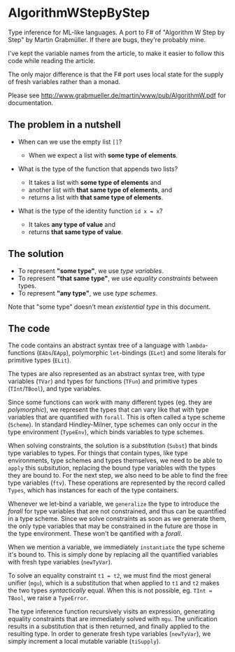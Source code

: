 AlgorithmWStepByStep
====================

Type inference for ML-like languages. A port to F# of "Algorithm W Step by Step" by Martin Grabmüller. If there are bugs, they're probably mine.

I've kept the variable names from the article, to make it easier to follow this code while reading the article.

The only major difference is that the F# port uses local state for the supply of fresh variables rather than a monad.

Please see http://www.grabmueller.de/martin/www/pub/AlgorithmW.pdf for documentation.


The problem in a nutshell
-------------------------

- When can we use the empty list `[]`?
  - When we expect a list with **some type of elements**.

- What is the type of the function that appends two lists?
  - It takes a list with **some type of elements** and 
  - another list with **that same type of elements**, and 
  - returns a list with **that same type of elements**.
 
- What is the type of the identity function `id x = x`?
  - It takes **any type of value** and 
  - returns **that same type of value**.

The solution
------------

- To represent **"some type"**, we use *type variables*.
- To represent **"that same type"**, we use *equality constraints* between types.
- To represent **"any type"**, we use *type schemes*.

Note that "some type" doesn't mean *existential type* in this document.

The code
--------

The code contains an abstract syntax tree of a language with `lambda`-functions (`EAbs`/`EApp`), polymorphic `let`-bindings (`ELet`) and some literals for primitive types (`ELit`).

The types are also represented as an abstract syntax tree, with type variables (`TVar`) and types for functions (`TFun`) and primitive types (`TInt`/`TBool`), and type variables.

Since some functions can work with many different types (eg. they are *polymorphic*), we represent the types that can vary like that with type variables that are quantified with `forall`. This is often called a type scheme (`Scheme`). In standard Hindley-Milner, type schemes can only occur in the type environment (`TypeEnv`), which binds variables to type schemes. 

When solving constraints, the solution is a *substitution* (`Subst`) that binds type variables to types. For things that contain types, like type environments, type schemes and types themselves, we need to be able to `apply` this subsitution, replacing the bound type variables with the types they are bound to. For the next step, we also need to be able to find the free type variables (`ftv`). These operations are represented by the record called `Types`, which has instances for each of the type containers.

Whenever we let-bind a variable, we `generalize` the type to introduce the *forall* for type variables that are not constrained, and thus can be quantified in a type scheme. Since we solve constraints as soon as we generate them, the only type variables that may be constrained in the future are those in the type environment. These won't be qantified with a *forall*.

When we mention a variable, we immediately `instantiate` the type scheme it's bound to. This is simply done by replacing all the quantified variables with fresh type variables (`newTyVar`).

To solve an equality constraint `t1 = t2`, we must find the most general unifier (`mgu`), which is a substitution that when applied to `t1` and `t2` makes the two types *syntactically* equal. When this is not possible, eg. `TInt = TBool`, we raise a `TypeError`.

The type inference function recursively visits an expression, generating equality constraints that are immediately solved with `mgu`. The unification results in a substitution that is then returned, and finally applied to the resulting type. In order to generate fresh type variables (`newTyVar`), we simply increment a local mutable variable (`tiSupply`).
